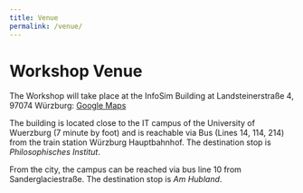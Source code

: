 ```yaml
---
title: Venue
permalink: /venue/
---
```


# Workshop Venue

The Workshop will take place at the InfoSim Building at Landsteinerstraße 4, 97074 Würzburg: [Google Maps](https://g.page/infosim-gmbh-co-kg?share)

The building is located close to the IT campus of the University of Wuerzburg (7 minute by foot) and is reachable via Bus (Lines 14, 114, 214) from the train station Würzburg Hauptbahnhof. The destination stop is _Philosophisches Institut_.

From the city, the campus can be reached via bus line 10 from Sanderglaciestraße. The destination stop is _Am Hubland_.